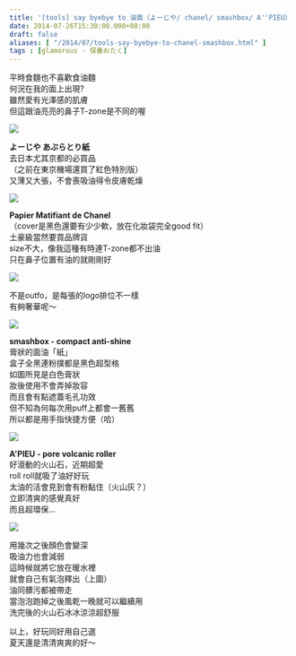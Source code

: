 ```yaml
---
title: '[tools] say byebye to 油面（よーじや/ chanel/ smashbox/ A''PIEU）'
date: 2014-07-26T15:30:00.000+08:00
draft: false
aliases: [ "/2014/07/tools-say-byebye-to-chanel-smashbox.html" ]
tags : [glamorous - 保養おたく]
---
```


平時食麵也不喜歡食油麵  
何況在我的面上出現?  
雖然愛有光澤感的肌膚  
但這跟油亮亮的鼻子T-zone是不同的喔  

[![](https://3.bp.blogspot.com/-UjO0Z1Aqrc0/XEQO2BtgAHI/AAAAAAAAGGQ/JW2WTL8sB1cD0jfvQmBshjJ_IhUjoeo0gCLcBGAs/s640/14239588019_fcf3b4eeb7_z.jpg)](https://3.bp.blogspot.com/-UjO0Z1Aqrc0/XEQO2BtgAHI/AAAAAAAAGGQ/JW2WTL8sB1cD0jfvQmBshjJ_IhUjoeo0gCLcBGAs/s1600/14239588019_fcf3b4eeb7_z.jpg)

**よーじや あぶらとり紙**  
去日本尤其京都的必買品  
（之前在東京機場還買了紅色特別版）  
又薄又大張，不會喪吸油得令皮膚乾燥  

[![](https://1.bp.blogspot.com/-1zIbF61DNMM/XEQO7GSnJRI/AAAAAAAAGGU/2YMNFguuGpEBS6AbgRSvnJAn3_6GvAbvACLcBGAs/s640/14673591041_2397c130ee_z.jpg)](https://1.bp.blogspot.com/-1zIbF61DNMM/XEQO7GSnJRI/AAAAAAAAGGU/2YMNFguuGpEBS6AbgRSvnJAn3_6GvAbvACLcBGAs/s1600/14673591041_2397c130ee_z.jpg)

**Papier Matifiant de Chanel**  
（cover是黑色還要有少少軟，放在化妝袋完全good fit）  
土豪級當然要買品牌貨  
size不大，像我這種有時連T-zone都不出油  
只在鼻子位置有油的就剛剛好  

[![](https://2.bp.blogspot.com/-fHHLQfUEpuk/XEQPDDRpiMI/AAAAAAAAGGY/-Z-2DqV2HfUcBTQEUDl6wUZyDc9H2Zo-wCLcBGAs/s640/14490132579_d2af98a5a3_z.jpg)](https://2.bp.blogspot.com/-fHHLQfUEpuk/XEQPDDRpiMI/AAAAAAAAGGY/-Z-2DqV2HfUcBTQEUDl6wUZyDc9H2Zo-wCLcBGAs/s1600/14490132579_d2af98a5a3_z.jpg)

不是outfo，是每張的logo排位不一樣  
有夠奢華呢～  

[![](https://2.bp.blogspot.com/-xZ7nkmW4z5Q/XEQPJIWwfsI/AAAAAAAAGGg/FZNKmE3HaI8RGxEnsmQllrLwWtBPkwAqwCLcBGAs/s640/14585438425_5339962723_z.jpg)](https://2.bp.blogspot.com/-xZ7nkmW4z5Q/XEQPJIWwfsI/AAAAAAAAGGg/FZNKmE3HaI8RGxEnsmQllrLwWtBPkwAqwCLcBGAs/s1600/14585438425_5339962723_z.jpg)

**smashbox - compact anti-shine**  
膏狀的面油「紙」  
盒子全黑連粉撲都是黑色超型格  
如圖所見是白色膏狀  
妝後使用不會弄掉妝容  
而且會有點遮蓋毛孔功效  
但不知為何每次用puff上都會一舊舊  
所以都是用手指快捷方便（哈）  

[![](https://3.bp.blogspot.com/-Czvz2Zn4BTc/XEQPNk8UkjI/AAAAAAAAGGo/evKP4C8x-O0j1TcH3nLZCLg--mHyzEa7gCLcBGAs/s640/14605547043_be92ce2b21_z.jpg)](https://3.bp.blogspot.com/-Czvz2Zn4BTc/XEQPNk8UkjI/AAAAAAAAGGo/evKP4C8x-O0j1TcH3nLZCLg--mHyzEa7gCLcBGAs/s1600/14605547043_be92ce2b21_z.jpg)

**A'PIEU - pore volcanic roller**  
好滾動的火山石，近期超愛  
roll roll就吸了油好好玩  
太油的活會見到會有粉黏住（火山灰？）  
立即清爽的感覺真好  
而且超環保...  

[![](https://3.bp.blogspot.com/-K4Cd2WOQEJY/XEQPTP3bokI/AAAAAAAAGGs/DjcrhXZDouoi0I1uJGcz4VdsR_TFgLDfACLcBGAs/s640/14633871265_3c484614e1_z.jpg)](https://3.bp.blogspot.com/-K4Cd2WOQEJY/XEQPTP3bokI/AAAAAAAAGGs/DjcrhXZDouoi0I1uJGcz4VdsR_TFgLDfACLcBGAs/s1600/14633871265_3c484614e1_z.jpg)

用幾次之後顏色會變深  
吸油力也會減弱  
這時候就將它放在暖水裡  
就會自己有氣泡釋出（上圖）  
油同髒污都被帶走  
當泡泡跑掉之後風乾一晚就可以繼續用  
洗完後的火山石冰冰涼涼超舒服  
  
以上，好玩同好用自己選  
夏天還是清清爽爽的好～